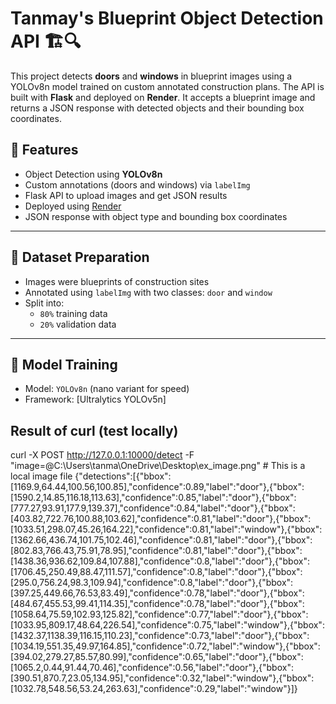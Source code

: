 # Tanmay's Blueprint Object Detection API 🏗️🔍

This project detects **doors** and **windows** in blueprint images using a YOLOv8n model trained on custom annotated construction plans. The API is built with **Flask** and deployed on **Render**. It accepts a blueprint image and returns a JSON response with detected objects and their bounding box coordinates.

## 🚀 Features

- Object Detection using **YOLOv8n**
- Custom annotations (doors and windows) via `labelImg`
- Flask API to upload images and get JSON results
- Deployed using [Render](https://render.com/)
- JSON response with object type and bounding box coordinates

---

## 📁 Dataset Preparation

- Images were blueprints of construction sites
- Annotated using `labelImg` with two classes: `door` and `window`
- Split into:
  - `80%` training data
  - `20%` validation data

---

## 🧠 Model Training

- Model: `YOLOv8n` (nano variant for speed)
- Framework: [Ultralytics YOLOv5n]
## Result of curl (test locally)
curl -X POST  http://127.0.0.1:10000/detect -F "image=@C:\Users\tanma\OneDrive\Desktop\ex_image.png" # This is a local image file
{"detections":[{"bbox":[1169.9,64.44,100.56,100.85],"confidence":0.89,"label":"door"},{"bbox":[1590.2,14.85,116.18,113.63],"confidence":0.85,"label":"door"},{"bbox":[777.27,93.91,177.9,139.37],"confidence":0.84,"label":"door"},{"bbox":[403.82,722.76,100.88,103.62],"confidence":0.81,"label":"door"},{"bbox":[1033.51,298.07,45.26,164.22],"confidence":0.81,"label":"window"},{"bbox":[1362.66,436.74,101.75,102.46],"confidence":0.81,"label":"door"},{"bbox":[802.83,766.43,75.91,78.95],"confidence":0.81,"label":"door"},{"bbox":[1438.36,936.62,109.84,107.88],"confidence":0.8,"label":"door"},{"bbox":[1706.45,250.49,88.47,111.57],"confidence":0.8,"label":"door"},{"bbox":[295.0,756.24,98.3,109.94],"confidence":0.8,"label":"door"},{"bbox":[397.25,449.66,76.53,83.49],"confidence":0.78,"label":"door"},{"bbox":[484.67,455.53,99.41,114.35],"confidence":0.78,"label":"door"},{"bbox":[1058.64,75.59,102.93,125.82],"confidence":0.77,"label":"door"},{"bbox":[1033.95,809.17,48.64,226.54],"confidence":0.75,"label":"window"},{"bbox":[1432.37,1138.39,116.15,110.23],"confidence":0.73,"label":"door"},{"bbox":[1034.19,551.35,49.97,164.85],"confidence":0.72,"label":"window"},{"bbox":[394.02,279.27,85.57,80.99],"confidence":0.65,"label":"door"},{"bbox":[1065.2,0.44,91.44,70.46],"confidence":0.56,"label":"door"},{"bbox":[390.51,870.7,23.05,134.95],"confidence":0.32,"label":"window"},{"bbox":[1032.78,548.56,53.24,263.63],"confidence":0.29,"label":"window"}]}
